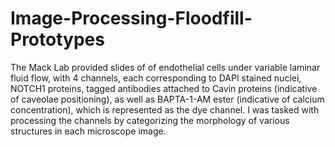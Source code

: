 # Image-Processing-Floodfill-Prototypes

The Mack Lab provided slides of of endothelial cells under variable laminar fluid flow, with 4 channels, each corresponding to DAPI stained nuclei, NOTCH1 proteins, tagged antibodies attached to Cavin proteins (indicative of caveolae positioning), as well as BAPTA-1-AM ester (indicative of calcium concentration), which is represented as the dye channel. I was tasked with processing the channels by categorizing the morphology of various structures in each microscope image.
